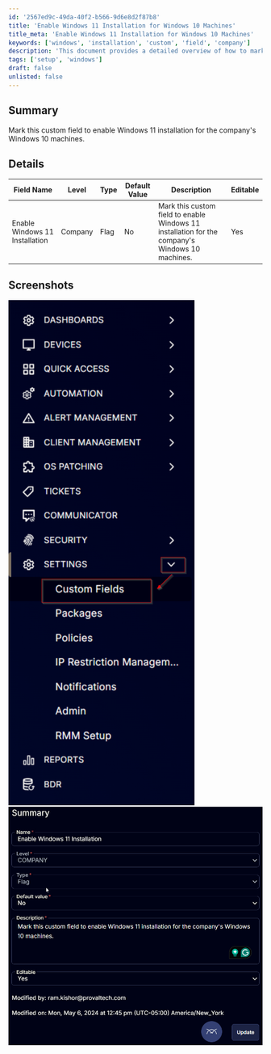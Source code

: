 ```yaml
---
id: '2567ed9c-49da-40f2-b566-9d6e8d2f87b8'
title: 'Enable Windows 11 Installation for Windows 10 Machines'
title_meta: 'Enable Windows 11 Installation for Windows 10 Machines'
keywords: ['windows', 'installation', 'custom', 'field', 'company']
description: 'This document provides a detailed overview of how to mark a custom field to enable Windows 11 installation on the company’s Windows 10 machines. It includes a table with field specifications and screenshots for better understanding.'
tags: ['setup', 'windows']
draft: false
unlisted: false
---
```


## Summary

Mark this custom field to enable Windows 11 installation for the company's Windows 10 machines.

## Details

| Field Name                           | Level  | Type | Default Value | Description                                                                 | Editable |
|--------------------------------------|--------|------|---------------|-----------------------------------------------------------------------------|----------|
| Enable Windows 11 Installation       | Company| Flag | No            | Mark this custom field to enable Windows 11 installation for the company's Windows 10 machines. | Yes      |

## Screenshots

![Image 1](../../../static/img/Company---Enable-Windows-11-Installation/image_1.png)  
![Image 2](../../../static/img/Company---Enable-Windows-11-Installation/image_2.png)
